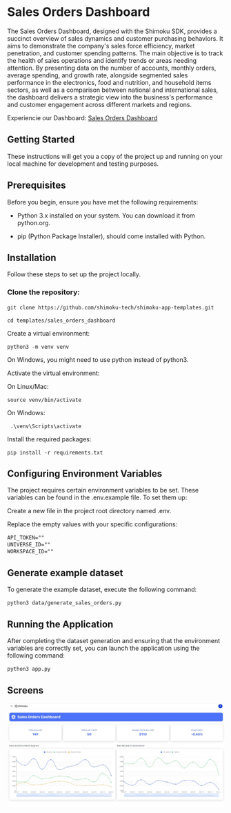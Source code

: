 # Sales Orders Dashboard


The Sales Orders Dashboard, designed with the Shimoku SDK, provides a succinct overview of sales dynamics and customer purchasing behaviors. It aims to demonstrate the company's sales force efficiency, market penetration, and customer spending patterns. The main objective is to track the health of sales operations and identify trends or areas needing attention. By presenting data on the number of accounts, monthly orders, average spending, and growth rate, alongside segmented sales performance in the electronics, food and nutrition, and household items sectors, as well as a comparison between national and international sales, the dashboard delivers a strategic view into the business's performance and customer engagement across different markets and regions.

Experiencie our Dashboard: [Sales Orders Dashboard](https://shimoku.io/274b7154-05b1-49b5-87fa-1d52e84efff6/sales-orders-dashboard?shared=true&token=b324a48b-c4f1-11ee-97f3-f4c88a8a3fad) 

## Getting Started

These instructions will get you a copy of the project up and running on your local machine for development and testing purposes.

## Prerequisites

Before you begin, ensure you have met the following requirements:

- Python 3.x installed on your system. You can download it from python.org.

- pip (Python Package Installer), should come installed with Python.

## Installation

Follow these steps to set up the project locally.

### Clone the repository:

```
git clone https://github.com/shimoku-tech/shimoku-app-templates.git
```

```
cd templates/sales_orders_dashboard
```

Create a virtual environment:

```
python3 -m venv venv
```
  
On Windows, you might need to use python instead of python3.

Activate the virtual environment: 

On Linux/Mac:

```
source venv/bin/activate
```
  
On Windows:
```
 .\venv\Scripts\activate
```

Install the required packages:

```
pip install -r requirements.txt
```
  

## Configuring Environment Variables

The project requires certain environment variables to be set. These variables can be found in the .env.example file. To set them up:

Create a new file in the project root directory named .env.

Replace the empty values with your specific configurations:
```
API_TOKEN=""
UNIVERSE_ID=""
WORKSPACE_ID=""
```

## Generate example dataset

To generate the example dataset, execute the following command:

```
python3 data/generate_sales_orders.py
```

## Running the Application

After completing the dataset generation and ensuring that the environment variables are correctly set, you can launch the application using the following command:

```
python3 app.py
```

## Screens

<p align="center">
  <img src="img/screen.JPG">
</p>
